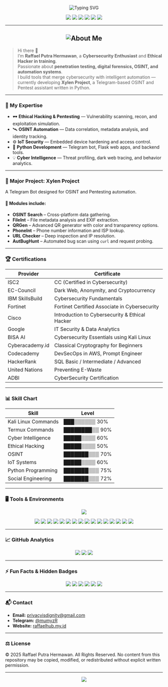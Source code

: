 <!-- Raffael Putra Hermawan GitHub README -->

<p align="center">
  <img src="https://readme-typing-svg.demolab.com?font=CMATRIX&size=45&duration=3000&pause=1000&color=00FF00&center=true&vCenter=true&width=900&lines=Raffael+Putra+Hermawan;Cybersecurity+%26+Ethical+Hacker;Developer+of+Xylen+Project;Red+Team+Cybersecurity" alt="Typing SVG" />
</p>

<p align="center">
  <img src="https://img.shields.io/badge/Status-Active-brightgreen?style=for-the-badge&logo=github" />
  <img src="https://img.shields.io/badge/Focus-Cybersecurity%20%7C%20OSINT-red?style=for-the-badge&logo=kalilinux" />
  <img src="https://img.shields.io/badge/Language-Python%20%7C%20HTML%20%7C%20JS-yellow?style=for-the-badge&logo=python" />
  <img src="https://img.shields.io/badge/Platform-Termux%20%7C%20Linux-blue?style=for-the-badge&logo=linux" />
  <img src="https://komarev.com/ghpvc/?username=raffaelhub&label=Visitors&color=ff0000&style=for-the-badge" />
  <img src="https://img.shields.io/github/followers/raffaelhub?style=for-the-badge&logo=github&label=Followers" />
</p>

---

<h2 align="center">
  <img src="https://readme-typing-svg.demolab.com?font=Minecraft&size=28&pause=1000&color=FFD700&center=true&vCenter=true&width=500&lines=About+Me" alt="About Me" />
</h2>

> Hi there 👋  
> I’m **Raffael Putra Hermawan**, a **Cybersecurity Enthusiast** and **Ethical Hacker in training**.  
> Passionate about **penetration testing, digital forensics, OSINT, and automation systems**.  
> I build tools that merge cybersecurity with intelligent automation — currently developing **Xylen Project**, a Telegram-based OSINT and Pentest assistant written in Python.  

---

### 🧠 My Expertise
- 🕶️ **Ethical Hacking & Pentesting** — Vulnerability scanning, recon, and exploitation simulation.  
- 🛰️ **OSINT Automation** — Data correlation, metadata analysis, and identity tracking.  
- ⚙️ **IoT Security** — Embedded device hardening and access control.  
- 💾 **Python Development** — Telegram bot, Flask web apps, and backend tools.  
- 💡 **Cyber Intelligence** — Threat profiling, dark web tracing, and behavior analytics.

---

### 🚀 Major Project: Xylen Project
A Telegram Bot designed for OSINT and Pentesting automation.
#### 🔧 Modules include:
- **OSINT Search** – Cross-platform data gathering.  
- **FileInt** – File metadata analysis and EXIF extraction.  
- **QRGen** – Advanced QR generator with color and transparency options.  
- **PhoneInt** – Phone number information and ISP lookup.  
- **URL Checker** – Deep inspection and IP resolution.  
- **AutBugHunt** – Automated bug scan using `curl` and request probing.  

---

### 🏆 Certifications
| Provider | Certificate |
|-----------|-------------|
| ISC2 | CC (Certified in Cybersecurity) |
| EC-Council | Dark Web, Anonymity, and Cryptocurrency |
| IBM SkillsBuild | Cybersecurity Fundamentals |
| Fortinet | Fortinet Certified Associate in Cybersecurity |
| Cisco | Introduction to Cybersecurity & Ethical Hacker |
| Google | IT Security & Data Analytics |
| BISA AI | Cybersecurity Essentials using Kali Linux |
| Cyberacademy.id | Classical Cryptography for Beginners |
| Codecademy | DevSecOps in AWS, Prompt Engineer |
| HackerRank | SQL Basic / Intermediate / Advanced |
| United Nations | Preventing E-Waste |
| ADBI | CyberSecurity Certification |

---

### 📊 Skill Chart
| Skill | Level |
|-------|--------|
| Kali Linux Commands | ███▒▒▒▒▒▒ 30% |
| Termux Commands | ████████▒▒ 90% |
| Cyber Intelligence | █████▒▒▒▒ 60% |
| Ethical Hacking | █████▒▒▒▒ 50% |
| OSINT | ███████▒▒▒ 70% |
| IoT Systems | █████▒▒▒▒ 60% |
| Python Programming | ███████▒▒▒ 75% |
| Social Engineering | ███████▒▒▒ 72% |

---

### 🖥️ Tools & Environments
<p align="center">
  <img src="https://skillicons.dev/icons?i=python,html,css,js,linux,kali,termux,bash,git,github,vscode,flask,docker,sqlite,mysql,mongodb,nginx,arduino,raspberrypi,powershell,postman,firebase,androidstudio,figma,aws,gcp,cloudflare,vim,nmap,metasploit" />
</p>

<p align="center">
  <img src="https://img.shields.io/badge/Operating%20System-Kali%20Linux%20%7C%20BlackArch%20%7C%20Termux%20%7C%20Ubuntu-black?style=for-the-badge&logo=kalilinux" />
  <img src="https://img.shields.io/badge/Networking-Wireshark%20%7C%20Nmap%20%7C%20Aircrack--ng%20%7C%20Netcat-blue?style=for-the-badge&logo=wireshark" />
  <img src="https://img.shields.io/badge/Pentest-BlackHat%20%7C%20WhiteHat%20%7C%20RedTeam-red?style=for-the-badge&logo=matrix" />
  <img src="https://img.shields.io/badge/IoT-Arduino%20%7C%20ESP32%20%7C%20Raspberry%20Pi%20%7C%20NodeMCU-orange?style=for-the-badge&logo=arduino" />
  <img src="https://img.shields.io/badge/Programming-Python%20%7C%20JavaScript%20%7C%20Bash%20%7C%20HTML5-yellow?style=for-the-badge&logo=python" />
  <img src="https://img.shields.io/badge/Framework-Flask%20%7C%20FastAPI%20%7C%20Node.js-green?style=for-the-badge&logo=flask" />
  <img src="https://img.shields.io/badge/Database-MySQL%20%7C%20SQLite%20%7C%20MongoDB%20%7C%20Redis-lightgrey?style=for-the-badge&logo=mysql" />
  <img src="https://img.shields.io/badge/Editor-VSCode%20%7C%20Vim%20%7C%20Nano%20%7C%20Android%20Studio-blueviolet?style=for-the-badge&logo=visualstudiocode" />
  <img src="https://img.shields.io/badge/Cloud-AWS%20%7C%20GCP%20%7C%20Cloudflare%20%7C%20Firebase-yellow?style=for-the-badge&logo=cloudflare" />
  <img src="https://img.shields.io/badge/Security%20Tools-Metasploit%20%7C%20BurpSuite%20%7C%20Hydra%20%7C%20John%20The%20Ripper-critical?style=for-the-badge&logo=metasploit" />
  <img src="https://img.shields.io/badge/Network%20Simulation-Cisco%20Packet%20Tracer%20%7C%20GNS3%20%7C%20EVE--NG-lightblue?style=for-the-badge&logo=cisco" />
  <img src="https://img.shields.io/badge/Virtualization-VirtualBox%20%7C%20VMware%20%7C%20QEMU-grey?style=for-the-badge&logo=vmware" />
  <img src="https://img.shields.io/badge/AI%20%26%20Automation-Python%20%7C%20TensorFlow%20%7C%20OpenAI%20%7C%20LangChain-green?style=for-the-badge&logo=openai" />
  <img src="https://img.shields.io/badge/Version%20Control-Git%20%7C%20GitHub%20%7C%20GitLab-orange?style=for-the-badge&logo=git" />
  <img src="https://img.shields.io/badge/IDE-Termux%20%7C%20VSCode%20%7C%20Acode%20%7C%20Jupyter%20Notebook-9cf?style=for-the-badge&logo=visualstudiocode" />
  <img src="https://img.shields.io/badge/Design-Figma%20%7C%20Canva%20%7C%20Photoshop%20%7C%20GIMP-purple?style=for-the-badge&logo=figma" />
</p>

---

### 📈 GitHub Analytics
<p align="center">
  <img src="https://github-readme-stats.vercel.app/api?username=raffaelhub&show_icons=true&theme=matrix&hide_border=true" />
  <img src="https://github-readme-streak-stats.herokuapp.com/?user=raffaelhub&theme=matrix&hide_border=true" />
  <img src="https://github-readme-stats.vercel.app/api/top-langs/?username=raffaelhub&layout=compact&theme=matrix&hide_border=true" />
</p>

---

### ⚡ Fun Facts & Hidden Badges
<p align="center">
  <img src="https://img.shields.io/badge/Made%20With-Termux-green?style=flat-square&logo=android" />
  <img src="https://img.shields.io/badge/Typing%20Speed-100%20WPM-blue?style=flat-square&logo=codeforces" />
  <img src="https://img.shields.io/badge/Coffee-Powered-black?style=flat-square&logo=buymeacoffee" />
  <img src="https://img.shields.io/badge/Night%20Mode-Always%20On-purple?style=flat-square&logo=visualstudiocode" />
  <img src="https://img.shields.io/badge/Brain%20Uptime-99.9%25-orange?style=flat-square&logo=serverless" />
  <img src="https://img.shields.io/badge/Mindset-Never%20Give%20Up-red?style=flat-square&logo=matrix" />
</p>

---

### 📬 Contact
- **Email:** privacyisdignity@gmail.com  
- **Telegram:** [@mumyzR](https://t.me/mumyzR)
- **Website:** [raffaelhub.my.id](https://www.raffaelhub.my.id)  

---

### ⚖️ License
© 2025 Raffael Putra Hermawan. All Rights Reserved. No content from this repository may be copied, modified, or redistributed without explicit written permission.

---

<p align="center">
  <img src="https://readme-typing-svg.demolab.com?font=Minecraft&size=22&pause=1000&color=00FF00&center=true&vCenter=true&width=600&lines=Thanks+for+visiting!;Stay+curious,+stay+secure.">
</p>
